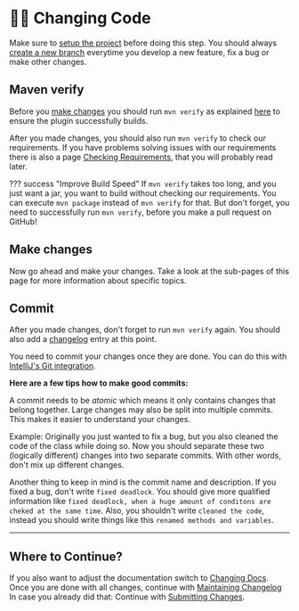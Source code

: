 # 👨‍🔧 Changing Code

Make sure to [setup the project](../../Setup-Project.md) before doing this step. 
You should always [create a new branch](../Create-a-new-Branch.md) everytime you develop a new feature,
fix a bug or make other changes.

## Maven verify
Before you [make changes](#make-changes) you should run `mvn verify` as explained
[here](../../Setup-Project.md#building-the-plugin-jar) to ensure the plugin successfully builds.

After you made changes, you should also run `mvn verify` to check our requirements.
If you have problems solving issues with our requirements there is also a page
[Checking Requirements](Checking-Requirements.md), that you will probably read later.

??? success "Improve Build Speed"
    If `mvn verify` takes too long, and you just want a jar, you want to build without checking our requirements.
    You can execute `mvn package` instead of `mvn verify` for that.
    But don't forget, you need to successfully run `mvn verify`, before you make a pull request on GitHub!

## Make changes
Now go ahead and make your changes. Take a look at the sub-pages of this page for more information about specific topics. 

## Commit

After you made changes, don't forget to run `mvn verify` again.
You should also add a [changelog](../Maintaining-the-Changelog.md) entry at this point.

You need to commit your changes once they are done.
You can do this with
<a href="https://www.jetbrains.com/help/idea/commit-and-push-changes.html" target="_blank">IntelliJ's Git integration</a>.

**Here are a few tips how to make good commits:**

A commit needs to be _atomic_ which means it only contains changes that belong together. Large changes
may also be split into multiple commits. This makes it easier to understand your changes.

Example: Originally you just wanted to fix a bug, but you also cleaned the code of the class while doing so.
Now you should separate these two (logically different) changes into two separate commits.
With other words, don't mix up different changes.

Another thing to keep in mind is the commit name and description.
If you fixed a bug, don't write `fixed deadlock`.
You should give more qualified information like `fixed deadlock, when a huge amount of conditons are cheked at the same time`.
Also, you shouldn't write `cleaned the code`, instead you should write things like this `renamed methods and variables`.  

---
## Where to Continue?
If you also want to adjust the documentation switch to [Changing Docs](../Docs/index.md).
Once you are done with all changes, continue with [Maintaining Changelog](../Maintaining-the-Changelog.md)
In case you already did that: Continue with [Submitting Changes](../Submitting-Changes.md).  

